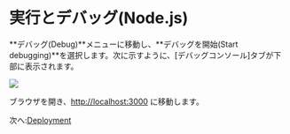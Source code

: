# 実行とデバッグ(Node.js)

**デバッグ(Debug)**メニューに移動し、**デバッグを開始(Start debugging)**を選択します。次に示すように、\[デバッグコンソール]タブが下部に表示されます。

![](_media/nodejs/vs_code_debug.png) 

ブラウザを開き、[http://localhost:3000](http://localhost:3000) に移動します。

次へ:[Deployment](/ja_jp/deployment/)